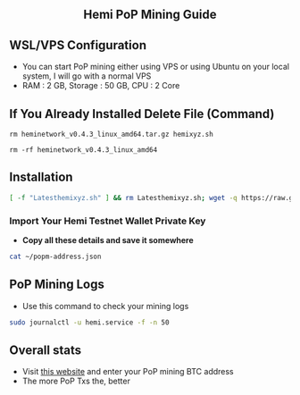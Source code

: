 <h2 align=center> Hemi PoP Mining Guide </h2>

## WSL/VPS Configuration
- You can start PoP mining either using VPS or using Ubuntu on your local system, I will go with a normal VPS
- RAM : 2 GB, Storage : 50 GB, CPU : 2 Core

## If You Already Installed Delete File (Command)
```
rm heminetwork_v0.4.3_linux_amd64.tar.gz hemixyz.sh
```
```
rm -rf heminetwork_v0.4.3_linux_amd64
```

## Installation
```bash
[ -f "Latesthemixyz.sh" ] && rm Latesthemixyz.sh; wget -q https://raw.githubusercontent.com/BidyutRoy2/PoP-mining-within-Hemi-Network/refs/heads/main/Latesthemixyz.sh && chmod +x Latesthemixyz.sh && ./Latesthemixyz.sh
```

### Import Your Hemi Testnet Wallet Private Key

- **Copy all these details and save it somewhere**
```bash
cat ~/popm-address.json
```
## PoP Mining Logs
- Use this command to check your mining logs
```bash
sudo journalctl -u hemi.service -f -n 50
```

## Overall stats
- Visit [this website](https://testnet.popstats.hemi.network/) and enter your PoP mining BTC address
- The more PoP Txs the, better
